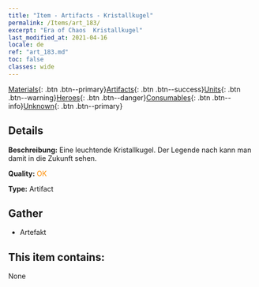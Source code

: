 ```yaml
---
title: "Item - Artifacts - Kristallkugel"
permalink: /Items/art_183/
excerpt: "Era of Chaos  Kristallkugel"
last_modified_at: 2021-04-16
locale: de
ref: "art_183.md"
toc: false
classes: wide
---
```

 [Materials](/de/Items/){: .btn .btn--primary}[Artifacts](/de/Items/Artifacts/){: .btn .btn--success}[Units](/de/Items/Units/){: .btn .btn--warning}[Heroes](/de/Items/Heroes/){: .btn .btn--danger}[Consumables](/de/Items/Consumables/){: .btn .btn--info}[Unknown](/de/Items/Unknown/){: .btn .btn--primary}

## Details
 **Beschreibung:** Eine leuchtende Kristallkugel. Der Legende nach kann man damit in die Zukunft sehen.

 **Quality:** <span style="color: #FF8C00">OK</span>

 **Type:** Artifact

## Gather

*    Artefakt 

## This item contains:

  None

